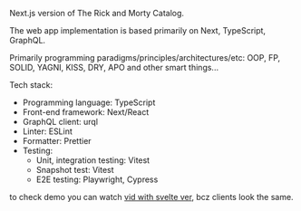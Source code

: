 Next.js version of The Rick and Morty Catalog.

The web app implementation is based primarily on Next, TypeScript, GraphQL.

Primarily programming paradigms/principles/architectures/etc: OOP, FP, SOLID, YAGNI, KISS, DRY, APO and other smart things...

Tech stack:
 - Programming language: TypeScript
 - Front-end framework: Next/React
 - GraphQL client: urql
 - Linter: ESLint
 - Formatter: Prettier
 - Testing: 
    - Unit, integration testing: Vitest
    - Snapshot test: Vitest
    - E2E testing: Playwright, Cypress


to check demo you can watch [vid with svelte ver](https://rutube.ru/video/private/4632af03d052eb634a06911a48473310/?p=b8ULNNNeQwfs3wnh_rjtiQ), bcz clients look the same.
